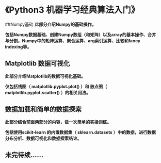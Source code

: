 # 《Python3 机器学习经典算法入门》
##Numpy基础
**此部分介绍Numpy的基础操作。**

**包括Numpy数据基础、创建Numpy数组（和矩阵）以及array的基本操作、合并与分割，Numpy中的矩阵运算、聚合运算、arg索引运算、比较和fancy indexing等。**

## Matplotlib 数据可视化
**此部分介绍Matplotlib的数据可视化基础。**

**仅包括线图（ matplotlib.pyplot.plot() ）和 散点图（ matplotlib.pyplot.scatter() ）的相关用法。**

## 数据加载和简单的数据探索
**此部分结合前面两部分的内容，做一次简单的实操训练。**

**包括使用scikit-learn 的内置数据集（ sklearn.datasets ）中的数据，进行数据分布分析、数据可视化和数据探索结论。**

## 未完待续......




